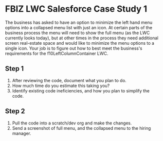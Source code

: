 # FBIZ LWC Salesforce Case Study 1

The business has asked to have an option to minimize the left hand menu options into a collapsed menu list with just an icon.  At certain parts of the business process the menu will need to show the full menu (as the LWC currently looks today), but at other times in the process they need additional screen real-estate space and would like to minimize the menu options to a single icon.  Your job is to figure out how to best meet the business's requirements for the f10LeftColumnContainer LWC.  

## Step 1
1) After reviewing the code, document what you plan to do.
2) How much time do you estimate this taking you?
3) Identify existing code ineficiencies, and how you plan to simplify the code.  

## Step 2
1) Pull the code into a scratch/dev org and make the changes.
2) Send a screenshot of full menu, and the collapsed menu to the hiring manager. 


